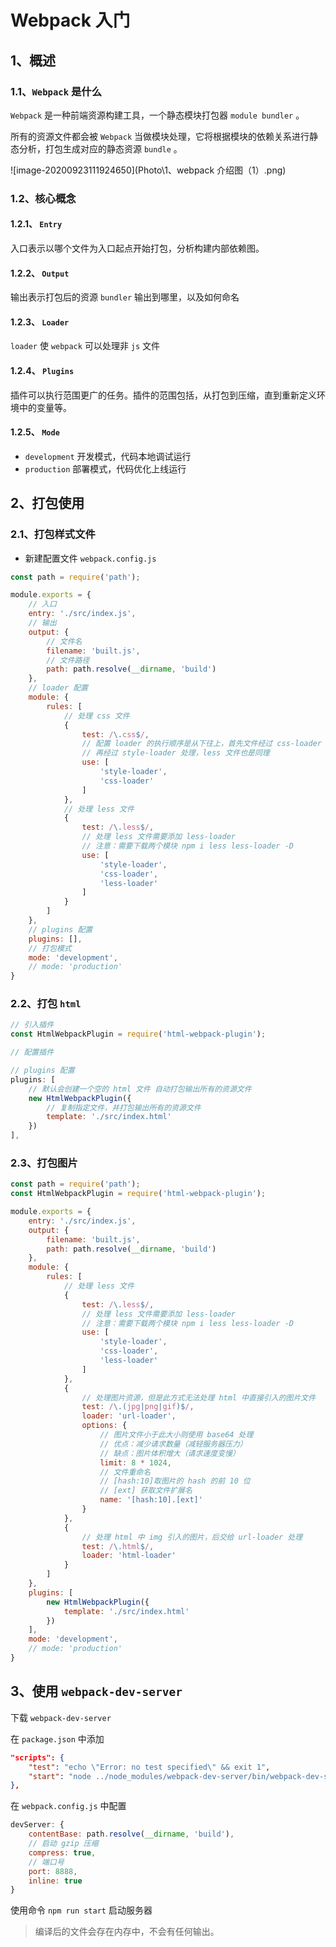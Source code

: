 # Webpack 入门

## 1、概述

### 1.1、`Webpack` 是什么

`Webpack` 是一种前端资源构建工具，一个静态模块打包器 `module bundler` 。

所有的资源文件都会被 `Webpack` 当做模块处理，它将根据模块的依赖关系进行静态分析，打包生成对应的静态资源 `bundle` 。

![image-20200923111924650](Photo\1、webpack 介绍图（1）.png)

### 1.2、核心概念

#### 1.2.1、 `Entry` 

入口表示以哪个文件为入口起点开始打包，分析构建内部依赖图。

#### 1.2.2、 `Output` 

输出表示打包后的资源 `bundler` 输出到哪里，以及如何命名

#### 1.2.3、 `Loader` 

`loader` 使 `webpack` 可以处理非 `js` 文件

#### 1.2.4、 `Plugins` 

插件可以执行范围更广的任务。插件的范围包括，从打包到压缩，直到重新定义环境中的变量等。

#### 1.2.5、 `Mode` 

- `development` 开发模式，代码本地调试运行
- `production` 部署模式，代码优化上线运行

## 2、打包使用

### 2.1、打包样式文件

- 新建配置文件 `webpack.config.js` 

```js
const path = require('path');

module.exports = {
	// 入口
	entry: './src/index.js',
	// 输出
	output: {
		// 文件名
		filename: 'built.js',
		// 文件路径
		path: path.resolve(__dirname, 'build')
	},
	// loader 配置
	module: {
		rules: [
			// 处理 css 文件
			{
				test: /\.css$/,
				// 配置 loader 的执行顺序是从下往上，首先文件经过 css-loader 处理
				// 再经过 style-loader 处理，less 文件也是同理
				use: [
					'style-loader',
					'css-loader'
				]
			},
			// 处理 less 文件
			{
				test: /\.less$/,
				// 处理 less 文件需要添加 less-loader 
				// 注意：需要下载两个模块 npm i less less-loader -D
				use: [
					'style-loader',
					'css-loader',
					'less-loader'
				]
			}
		]
	},
	// plugins 配置
	plugins: [],
	// 打包模式
	mode: 'development',
	// mode: 'production'
}
```

### 2.2、打包 `html` 

```js
// 引入插件
const HtmlWebpackPlugin = require('html-webpack-plugin');

// 配置插件

// plugins 配置
plugins: [
    // 默认会创建一个空的 html 文件 自动打包输出所有的资源文件
    new HtmlWebpackPlugin({
        // 复制指定文件，并打包输出所有的资源文件
        template: './src/index.html'
    })
],
```

### 2.3、打包图片

```js
const path = require('path');
const HtmlWebpackPlugin = require('html-webpack-plugin');

module.exports = {
	entry: './src/index.js',
	output: {
		filename: 'built.js',
		path: path.resolve(__dirname, 'build')
	},
	module: {
		rules: [
			// 处理 less 文件
			{
				test: /\.less$/,
				// 处理 less 文件需要添加 less-loader 
				// 注意：需要下载两个模块 npm i less less-loader -D
				use: [
					'style-loader',
					'css-loader',
					'less-loader'
				]
			},
			{
				// 处理图片资源，但是此方式无法处理 html 中直接引入的图片文件
				test: /\.(jpg|png|gif)$/,
				loader: 'url-loader',
				options: {
					// 图片文件小于此大小则使用 base64 处理
					// 优点：减少请求数量（减轻服务器压力）
					// 缺点：图片体积增大（请求速度变慢）
					limit: 8 * 1024,
					// 文件重命名
					// [hash:10]取图片的 hash 的前 10 位
					// [ext] 获取文件扩展名
					name: '[hash:10].[ext]'
				}
			},
			{
				// 处理 html 中 img 引入的图片，后交给 url-loader 处理
				test: /\.html$/,
				loader: 'html-loader'
			}
		]
	},
	plugins: [
		new HtmlWebpackPlugin({
			template: './src/index.html'
		})
	],
	mode: 'development',
	// mode: 'production'
}
```

## 3、使用 `webpack-dev-server` 

下载 `webpack-dev-server` 

在 `package.json` 中添加

```json
"scripts": {
    "test": "echo \"Error: no test specified\" && exit 1",
    "start": "node ../node_modules/webpack-dev-server/bin/webpack-dev-server.js"
},
```

在 `webpack.config.js` 中配置

```js
devServer: {
    contentBase: path.resolve(__dirname, 'build'),
    // 启动 gzip 压缩
    compress: true,
    // 端口号
    port: 8888,
    inline: true
}
```

使用命令 `npm run start` 启动服务器

> 编译后的文件会存在内存中，不会有任何输出。

